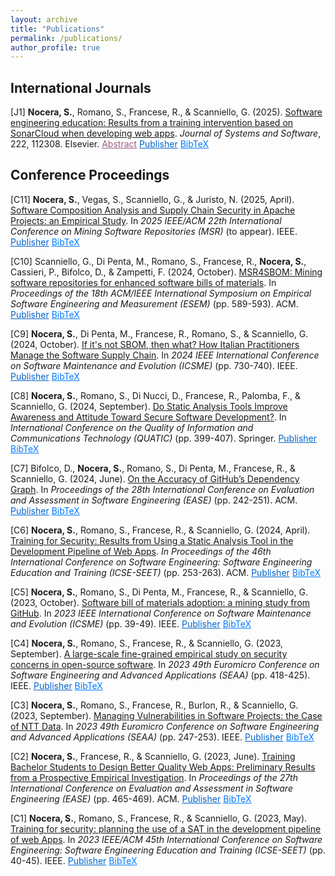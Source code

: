 ```yaml
---
layout: archive
title: "Publications"
permalink: /publications/
author_profile: true
---
```


## International Journals

[J1]  **Nocera, S.**, Romano, S., Francese, R., & Scanniello, G. (2025). [Software engineering education: Results from a training intervention based on SonarCloud when developing web apps](https://doi.org/10.1016/j.jss.2024.112308). _Journal of Systems and Software_, 222, 112308. Elsevier.
<button style="all: unset; color: #995D81; cursor: pointer; text-decoration: underline; background: none; border: none;" onclick="toggleSnippet('j1-abs')">Abstract</button>
<button style="all: unset; color: #0263cc; cursor: pointer; text-decoration: underline; background: none; border: none;" onclick="window.open('https://doi.org/10.1016/j.jss.2024.112308', '_blank');">Publisher</button>
<button style="all: unset; color: #007bff; cursor: pointer; text-decoration: underline; background: none; border: none;" onclick="toggleSnippet('j1')">BibTeX</button>

<div id="j1-abs" style="display: none; background-color: #f9f9f9; border: 1px solid #ddd; padding: 10px; margin-top: 10px;">
<i>Past research suggests that Computer Science (CS) undergraduate students are not equipped to manage quality characteristics such as security, reliability, and maintainability. Filling such a gap should allow CS undergraduates an easier integration into the labor market after graduation. To make students more ready for such a market, we introduced a training intervention in our Software Technologies for the Web (STW ) course in the academic year (a.y.) 2022–23. Our intervention focused on security, i.e., students were trained on secure development and were asked to use SonarCloud. To assess this intervention, we compared the web apps developed in a.y. 2021–22 and a.y. 2022–23 and observed that the security significantly improved in the a.y. 2022–23 web apps. To understand whether and to what extent our training intervention triggered autonomous motivation in the students (a.y. 2022–23) on reliability and maintainability, we also compared the web apps of a.y. 2021–22 and a.y. 2022–23 on these issues. To that end, we did not ask students to deal with reliability and maintainability. This part of our research is presented in this paper for the first time and revealed that the web apps of a.y. 2022–23 are more reliable and maintainable than those of a.y. 2021–22.</i>
</div>

<div id="j1" style="display: none; background-color: #f9f9f9; border: 1px solid #ddd; padding: 10px; margin-top: 10px; font-family: 'Courier New', monospace;">
@article{Nocera:Jss:2025,
title = {Software engineering education: Results from a training intervention based on SonarCloud when developing web apps},
author = {Sabato Nocera and Simone Romano and Rita Francese and Giuseppe Scanniello},
journal = {Journal of Systems and Software},
volume = {222},
pages = {112308},
year = {2025},
doi = {https://doi.org/10.1016/j.jss.2024.112308},
url = {https://www.sciencedirect.com/science/article/pii/S0164121224003522},
publisher={Elsevier}
}
</div>

## Conference Proceedings

[C11] **Nocera, S.**, Vegas, S., Scanniello, G., & Juristo, N. (2025, April). [Software Composition Analysis and Supply Chain Security in Apache Projects:
an Empirical Study](#). In _2025 IEEE/ACM 22th International Conference on Mining Software Repositories (MSR)_ (to appear). IEEE.
<button style="all: unset; color: #0263cc; cursor: pointer; text-decoration: underline; background: none; border: none;">Publisher</button>
<button style="all: unset; color: #007bff; cursor: pointer; text-decoration: underline; background: none; border: none;" onclick="toggleSnippet('c11')">BibTeX</button>

<div id="c11" style="display: none; background-color: #f9f9f9; border: 1px solid #ddd; padding: 10px; margin-top: 10px; font-family: 'Courier New', monospace;">
@inproceedings{Nocera:Msr:2025,
  title={Software Composition Analysis and Supply Chain Security in Apache Projects: an Empirical Study},
  author={Sabato Nocera and Sira Vegas and Giuseppe Scanniello and Natalia Juristo},
  booktitle={Proceedings of International Conference on Mining Software Repositories},
  pages={},
  year={2025},
  publisher={IEEE}
}
</div>

[C10] Scanniello, G., Di Penta, M., Romano, S., Francese, R., **Nocera, S.**, Cassieri, P., Bifolco, D., & Zampetti, F. (2024, October). [MSR4SBOM: Mining software repositories for enhanced software bills of materials](https://doi.org/10.1145/3674805.3695390). In _Proceedings of the 18th ACM/IEEE International Symposium on Empirical Software Engineering and Measurement (ESEM)_ (pp. 589-593). ACM.
<button style="all: unset; color: #0263cc; cursor: pointer; text-decoration: underline; background: none; border: none;" onclick="window.open('https://doi.org/10.1145/3674805.3695390', '_blank');">Publisher</button>
<button style="all: unset; color: #007bff; cursor: pointer; text-decoration: underline; background: none; border: none;" onclick="toggleSnippet('c10')">BibTeX</button>

<div id="c10" style="display: none; background-color: #f9f9f9; border: 1px solid #ddd; padding: 10px; margin-top: 10px; font-family: 'Courier New', monospace;">
@inproceedings{Scanniello:Esem:2024,
author = {Scanniello, Giuseppe and Di Penta, Massimiliano and Romano, Simone and Francese, Rita and Nocera, Sabato and Cassieri, Pietro and Bifolco, Daniele and Zampetti, Fiorella},
title = {MSR4SBOM: Mining Software Repositories for enhanced Software Bills of Materials},
year = {2024},
publisher = {Association for Computing Machinery},
address = {New York, NY, USA},
url = {https://doi.org/10.1145/3674805.3695390},
doi = {10.1145/3674805.3695390},
booktitle = {Proceedings of the 18th ACM/IEEE International Symposium on Empirical Software Engineering and Measurement},
pages = {589–593},
location = {Barcelona, Spain},
series = {ESEM '24}
}
</div>

[C9] **Nocera, S.**, Di Penta, M., Francese, R., Romano, S., & Scanniello, G. (2024, October). [If it's not SBOM, then what? How Italian Practitioners Manage the Software Supply Chain](https://doi.org/10.1109/ICSME58944.2024.00077). In _2024 IEEE International Conference on Software Maintenance and Evolution (ICSME)_ (pp. 730-740). IEEE.
<button style="all: unset; color: #0263cc; cursor: pointer; text-decoration: underline; background: none; border: none;" onclick="window.open('https://doi.org/10.1109/ICSME58944.2024.00077', '_blank');">Publisher</button>
<button style="all: unset; color: #007bff; cursor: pointer; text-decoration: underline; background: none; border: none;" onclick="toggleSnippet('c9')">BibTeX</button>

<div id="c9" style="display: none; background-color: #f9f9f9; border: 1px solid #ddd; padding: 10px; margin-top: 10px; font-family: 'Courier New', monospace;">
@inproceedings{Quatic:Icsme:2024,
author={Nocera, Sabato and Di Penta, Massimiliano and Francese, Rita and Romano, Simone and Scanniello, Giuseppe},
booktitle={2024 IEEE International Conference on Software Maintenance and Evolution (ICSME)}, 
title={If it's not SBOM, then what? How Italian Practitioners Manage the Software Supply Chain}, 
year={2024},
pages={730-740},
publisher={IEEE},
url = {https://doi.org/10.1109/ICSME58944.2024.00077},
doi={10.1109/ICSME58944.2024.00077}}
</div>

[C8] **Nocera, S.**, Romano, S., Di Nucci, D., Francese, R., Palomba, F., & Scanniello, G. (2024, September). [Do Static Analysis Tools Improve Awareness and Attitude Toward Secure Software Development?](https://doi.org/10.1007/978-3-031-70245-7_28). In _International Conference on the Quality of Information and Communications Technology (QUATIC)_ (pp. 399-407). Springer.
<button style="all: unset; color: #0263cc; cursor: pointer; text-decoration: underline; background: none; border: none;" onclick="window.open('https://doi.org/10.1007/978-3-031-70245-7_28', '_blank');">Publisher</button>
<button style="all: unset; color: #007bff; cursor: pointer; text-decoration: underline; background: none; border: none;" onclick="toggleSnippet('c8')">BibTeX</button>

<div id="c8" style="display: none; background-color: #f9f9f9; border: 1px solid #ddd; padding: 10px; margin-top: 10px; font-family: 'Courier New', monospace;">
@inproceedings{Quatic:Ease:2024,
author={Nocera, Sabato
and Romano, Simone
and Di Nucci, Dario
and Francese, Rita
and Palomba, Fabio
and Scanniello, Giuseppe},
title={Do Static Analysis Tools Improve Awareness and Attitude Toward Secure Software Development?},
booktitle={International Conference on the Quality of Information and Communications Technology},
year={2024},
publisher={Springer Nature Switzerland},
address={Cham},
pages={399-407},  
url = {https://doi.org/10.1007/978-3-031-70245-7_28},
doi = {10.1007/978-3-031-70245-7_28}
}
</div>

[C7] Bifolco, D., **Nocera, S.**, Romano, S., Di Penta, M., Francese, R., & Scanniello, G. (2024, June). [On the Accuracy of GitHub’s Dependency Graph](https://doi.org/10.1145/3661167.3661175). In _Proceedings of the 28th International Conference on Evaluation and Assessment in Software Engineering (EASE)_ (pp. 242-251). ACM.
<button style="all: unset; color: #0263cc; cursor: pointer; text-decoration: underline; background: none; border: none;" onclick="window.open('https://doi.org/10.1145/3661167.3661175', '_blank');">Publisher</button>
<button style="all: unset; color: #007bff; cursor: pointer; text-decoration: underline; background: none; border: none;" onclick="toggleSnippet('c7')">BibTeX</button>

<div id="c7" style="display: none; background-color: #f9f9f9; border: 1px solid #ddd; padding: 10px; margin-top: 10px; font-family: 'Courier New', monospace;">
@inproceedings{Bifolco:Ease:2024,
author = {Bifolco, Daniele and Nocera, Sabato and Romano, Simone and Di Penta, Massimiliano and Francese, Rita and Scanniello, Giuseppe},
title = {On the Accuracy of GitHub's Dependency Graph},
year = {2024},
publisher = {Association for Computing Machinery},
address = {New York, NY, USA},
url = {https://doi.org/10.1145/3661167.3661175},
doi = {10.1145/3661167.3661175},
pages = {242–251},
location = {Salerno, Italy},
series = {EASE '24}
}
</div>

[C6] **Nocera, S.**, Romano, S., Francese, R., & Scanniello, G. (2024, April). [Training for Security: Results from Using a Static Analysis Tool in the Development Pipeline of Web Apps](https://doi.org/10.1145/3639474.3640073). _In Proceedings of the 46th International Conference on Software Engineering: Software Engineering Education and Training (ICSE-SEET)_ (pp. 253-263). ACM.
<button style="all: unset; color: #0263cc; cursor: pointer; text-decoration: underline; background: none; border: none;" onclick="window.open('https://doi.org/10.1145/3639474.3640073', '_blank');">Publisher</button>
<button style="all: unset; color: #007bff; cursor: pointer; text-decoration: underline; background: none; border: none;" onclick="toggleSnippet('c6')">BibTeX</button>

<div id="c6" style="display: none; background-color: #f9f9f9; border: 1px solid #ddd; padding: 10px; margin-top: 10px; font-family: 'Courier New', monospace;">
@inproceedings{Nocera:IcseSet:2024,
author = {Nocera, Sabato and Romano, Simone and Francese, Rita and Scanniello, Giuseppe},
title = {Training for Security: Results from Using a Static Analysis Tool in the Development Pipeline of Web Apps},
year = {2024},
publisher = {Association for Computing Machinery},
address = {New York, NY, USA},
url = {https://doi.org/10.1145/3639474.3640073},
doi = {10.1145/3639474.3640073},
booktitle = {Proceedings of the 46th International Conference on Software Engineering: Software Engineering Education and Training},
pages = {253–263},
location = {Lisbon, Portugal},
series = {ICSE-SEET '24}
}
</div>

[C5] **Nocera, S.**, Romano, S., Di Penta, M., Francese, R., & Scanniello, G. (2023, October). [Software bill of materials adoption: a mining study from GitHub](https://doi.org/10.1109/ICSME58846.2023.00016). In _2023 IEEE International Conference on Software Maintenance and Evolution (ICSME)_ (pp. 39-49). IEEE.
<button style="all: unset; color: #0263cc; cursor: pointer; text-decoration: underline; background: none; border: none;" onclick="window.open('https://doi.org/10.1109/ICSME58846.2023.00016', '_blank');">Publisher</button>
<button style="all: unset; color: #007bff; cursor: pointer; text-decoration: underline; background: none; border: none;" onclick="toggleSnippet('c5')">BibTeX</button>

<div id="c5" style="display: none; background-color: #f9f9f9; border: 1px solid #ddd; padding: 10px; margin-top: 10px; font-family: 'Courier New', monospace;">
@inproceedings{Nocera:Icsme:2023,
  author={Nocera, Sabato and Romano, Simone and Penta, Massimiliano Di and Francese, Rita and Scanniello, Giuseppe},
  booktitle={2023 IEEE International Conference on Software Maintenance and Evolution (ICSME)}, 
  title={Software Bill of Materials Adoption: A Mining Study from GitHub}, 
  year={2023},
  publisher={IEEE},
  pages={39-49},
  url = {https://doi.org/10.1109/ICSME58846.2023.00016},
  doi={10.1109/ICSME58846.2023.00016}}
</div>

[C4] **Nocera, S.**, Romano, S., Francese, R., & Scanniello, G. (2023, September). [A large-scale fine-grained empirical study on security concerns in open-source software](https://doi.org/10.1109/SEAA60479.2023.00069). In _2023 49th Euromicro Conference on Software Engineering and Advanced Applications (SEAA)_ (pp. 418-425). IEEE.
<button style="all: unset; color: #0263cc; cursor: pointer; text-decoration: underline; background: none; border: none;" onclick="window.open('https://doi.org/10.1109/SEAA60479.2023.00069', '_blank');">Publisher</button>
<button style="all: unset; color: #007bff; cursor: pointer; text-decoration: underline; background: none; border: none;" onclick="toggleSnippet('c4')">BibTeX</button>

<div id="c4" style="display: none; background-color: #f9f9f9; border: 1px solid #ddd; padding: 10px; margin-top: 10px; font-family: 'Courier New', monospace;">
@inproceedings{Nocera:SeaaSm:2023,
  author={Nocera, Sabato and Romano, Simone and Francese, Rita and Scanniello, Giuseppe},
  booktitle={2023 49th Euromicro Conference on Software Engineering and Advanced Applications (SEAA)}, 
  title={A Large-scale Fine-grained Empirical Study on Security Concerns in Open-source Software}, 
  year={2023},
  pages={418-425},
  publisher={IEEE},
  url = {https://doi.org/10.1109/SEAA60479.2023.00069},
  doi={10.1109/SEAA60479.2023.00069}}
</div>

[C3] **Nocera, S.**, Romano, S., Francese, R., Burlon, R., & Scanniello, G. (2023, September). [Managing Vulnerabilities in Software Projects: the Case of NTT Data](https://doi.org/10.1109/SEAA60479.2023.00046). In _2023 49th Euromicro Conference on Software Engineering and Advanced Applications (SEAA)_ (pp. 247-253). IEEE.
<button style="all: unset; color: #0263cc; cursor: pointer; text-decoration: underline; background: none; border: none;" onclick="window.open('https://doi.org/10.1109/SEAA60479.2023.00046', '_blank');">Publisher</button>
<button style="all: unset; color: #007bff; cursor: pointer; text-decoration: underline; background: none; border: none;" onclick="toggleSnippet('c3')">BibTeX</button>

<div id="c3" style="display: none; background-color: #f9f9f9; border: 1px solid #ddd; padding: 10px; margin-top: 10px; font-family: 'Courier New', monospace;">
@inproceedings{Nocera:SeaaSm:2023,
  author={Nocera, Sabato and Romano, Simone and Francese, Rita and Burlon, Riccardo and Scanniello, Giuseppe},
  booktitle={2023 49th Euromicro Conference on Software Engineering and Advanced Applications (SEAA)}, 
  title={Managing Vulnerabilities in Software Projects: the Case of NTT Data}, 
  year={2023},
  pages={247-253},
  publisher={IEEE},
  url = {https://doi.org/10.1109/SEAA60479.2023.00046},
  doi={10.1109/SEAA60479.2023.00046}}
</div>

[C2] **Nocera, S.**, Francese, R., & Scanniello, G. (2023, June). [Training Bachelor Students to Design Better Quality Web Apps: Preliminary Results from a Prospective Empirical Investigation](https://doi.org/10.1145/3593434.3593957). In _Proceedings of the 27th International Conference on Evaluation and Assessment in Software Engineering (EASE)_ (pp. 465-469). ACM.
<button style="all: unset; color: #0263cc; cursor: pointer; text-decoration: underline; background: none; border: none;" onclick="window.open('https://doi.org/10.1145/3593434.3593957', '_blank');">Publisher</button>
<button style="all: unset; color: #007bff; cursor: pointer; text-decoration: underline; background: none; border: none;" onclick="toggleSnippet('c2')">BibTeX</button>

<div id="c2" style="display: none; background-color: #f9f9f9; border: 1px solid #ddd; padding: 10px; margin-top: 10px; font-family: 'Courier New', monospace;">
@inproceedings{Nocera:Ease:2023,
  author = {Nocera, Sabato and Francese, Rita and Scanniello, Giuseppe},
  title = {Training Bachelor Students to Design Better Quality Web Apps: Preliminary Results from a Prospective Empirical Investigation},
  year = {2023},
  publisher = {Association for Computing Machinery},
  address = {New York, NY, USA},
  url = {https://doi.org/10.1145/3593434.3593957},
  doi = {10.1145/3593434.3593957},
  booktitle = {Proceedings of the 27th International Conference on Evaluation and Assessment in Software Engineering},
  pages = {465–469},
  location = {Oulu, Finland},
  series = {EASE '23}}
</div>

[C1] **Nocera, S.**, Romano, S., Francese, R., & Scanniello, G. (2023, May). [Training for security: planning the use of a SAT in the development pipeline of web Apps](https://doi.org/10.1109/ICSE-SEET58685.2023.00010). In _2023 IEEE/ACM 45th International Conference on Software Engineering: Software Engineering Education and Training (ICSE-SEET)_ (pp. 40-45). IEEE.
<button style="all: unset; color: #0263cc; cursor: pointer; text-decoration: underline; background: none; border: none;" onclick="window.open('https://doi.org/10.1109/ICSE-SEET58685.2023.00010', '_blank');">Publisher</button>
<button style="all: unset; color: #007bff; cursor: pointer; text-decoration: underline; background: none; border: none;" onclick="toggleSnippet('c1')">BibTeX</button>

<div id="c1" style="display: none; background-color: #f9f9f9; border: 1px solid #ddd; padding: 10px; margin-top: 10px; font-family: 'Courier New', monospace;">
@inproceedings{Nocera:IcseSeet:2023,
  author={Nocera, Sabato and Romano, Simone and Francese, Rita and Scanniello, Giuseppe},
  booktitle={2023 IEEE/ACM 45th International Conference on Software Engineering: Software Engineering Education and Training (ICSE-SEET)}, 
  title={Training for Security: Planning the Use of a SAT in the Development Pipeline of Web Apps}, 
  year={2023},
  pages={40-45},
  publisher={IEEE},
  url = {https://doi.org/10.1109/ICSE-SEET58685.2023.00010},
  doi={10.1109/ICSE-SEET58685.2023.00010}}
</div>




<script>
  function toggleSnippet(id) {
    const snippet = document.getElementById(id);
    if (snippet.style.display === "none") {
      snippet.style.display = "block";
    } else {
      snippet.style.display = "none";
    }
  }
</script>

